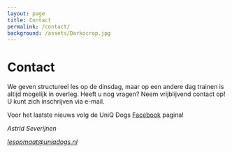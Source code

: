 ```yaml
---
layout: page
title: Contact
permalink: /contact/
background: /assets/Darkocrop.jpg
---
```

# Contact

We geven structureel les op de dinsdag, maar op een andere dag trainen is altijd mogelijk in overleg.
Heeft u nog vragen? Neem vrijblijvend contact op! 
U kunt zich inschrijven via e-mail.   

Voor het laatste nieuws volg de UniQ Dogs [Facebook](https://facebook.com/positieveopvoeding) pagina! 


<address>
    <p>Astrid Severijnen</p>
    <p><a href="mailto:lesopmaat@uniqdogs.nl">lesopmaat@uniqdogs.nl</a></p>
</address>
